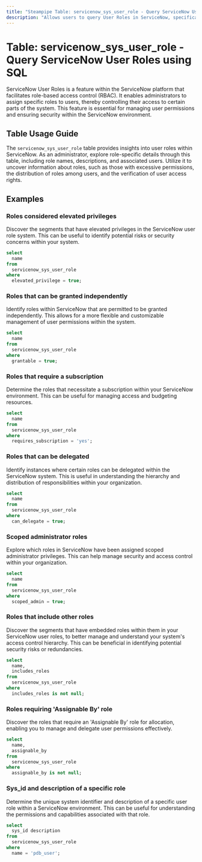 ```yaml
---
title: "Steampipe Table: servicenow_sys_user_role - Query ServiceNow User Roles using SQL"
description: "Allows users to query User Roles in ServiceNow, specifically the details of roles assigned to users, providing insights into role-based access control and user permissions."
---
```


# Table: servicenow_sys_user_role - Query ServiceNow User Roles using SQL

ServiceNow User Roles is a feature within the ServiceNow platform that facilitates role-based access control (RBAC). It enables administrators to assign specific roles to users, thereby controlling their access to certain parts of the system. This feature is essential for managing user permissions and ensuring security within the ServiceNow environment.

## Table Usage Guide

The `servicenow_sys_user_role` table provides insights into user roles within ServiceNow. As an administrator, explore role-specific details through this table, including role names, descriptions, and associated users. Utilize it to uncover information about roles, such as those with excessive permissions, the distribution of roles among users, and the verification of user access rights.

## Examples

### Roles considered elevated privileges
Discover the segments that have elevated privileges in the ServiceNow user role system. This can be useful to identify potential risks or security concerns within your system.

```sql
select
  name 
from
  servicenow_sys_user_role 
where
  elevated_privilege = true;
```

### Roles that can be granted independently
Identify roles within ServiceNow that are permitted to be granted independently. This allows for a more flexible and customizable management of user permissions within the system.

```sql
select
  name 
from
  servicenow_sys_user_role 
where
  grantable = true;
```

### Roles that require a subscription
Determine the roles that necessitate a subscription within your ServiceNow environment. This can be useful for managing access and budgeting resources.

```sql
select
  name 
from
  servicenow_sys_user_role 
where
  requires_subscription = 'yes';
```

### Roles that can be delegated
Identify instances where certain roles can be delegated within the ServiceNow system. This is useful in understanding the hierarchy and distribution of responsibilities within your organization.

```sql
select
  name 
from
  servicenow_sys_user_role 
where
  can_delegate = true;
```

### Scoped administrator roles
Explore which roles in ServiceNow have been assigned scoped administrator privileges. This can help manage security and access control within your organization.

```sql
select
  name 
from
  servicenow_sys_user_role 
where
  scoped_admin = true;
```

### Roles that include other roles
Discover the segments that have embedded roles within them in your ServiceNow user roles, to better manage and understand your system's access control hierarchy. This can be beneficial in identifying potential security risks or redundancies.

```sql
select
  name,
  includes_roles 
from
  servicenow_sys_user_role 
where
  includes_roles is not null;
```

### Roles requiring 'Assignable By' role
Discover the roles that require an 'Assignable By' role for allocation, enabling you to manage and delegate user permissions effectively.

```sql
select
  name,
  assignable_by 
from
  servicenow_sys_user_role 
where
  assignable_by is not null;
```

### Sys_id and description of a specific role
Determine the unique system identifier and description of a specific user role within a ServiceNow environment. This can be useful for understanding the permissions and capabilities associated with that role.

```sql
select
  sys_id description 
from
  servicenow_sys_user_role 
where
  name = 'pdb_user';
```